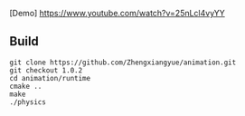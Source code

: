 [Demo] https://www.youtube.com/watch?v=25nLcl4vyYY

## Build
```shell
git clone https://github.com/Zhengxiangyue/animation.git
git checkout 1.0.2
cd animation/runtime
cmake ..
make
./physics
```
